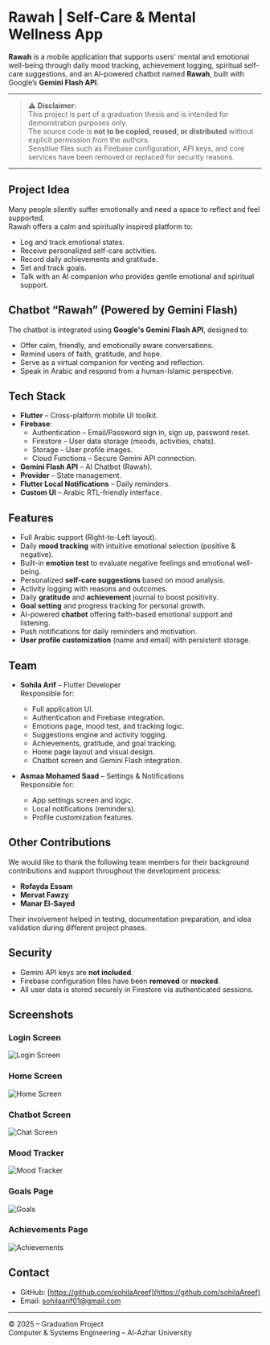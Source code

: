 # Rawah | Self-Care & Mental Wellness App

**Rawah** is a mobile application that supports users' mental and emotional well-being through daily mood tracking, achievement logging, spiritual self-care suggestions, and an AI-powered chatbot named **Rawah**, built with Google’s **Gemini Flash API**.

---

> ⚠️ **Disclaimer:**  
> This project is part of a graduation thesis and is intended for demonstration purposes only.  
> The source code is **not to be copied, reused, or distributed** without explicit permission from the authors.  
> Sensitive files such as Firebase configuration, API keys, and core services have been removed or replaced for security reasons.

---

## Project Idea

Many people silently suffer emotionally and need a space to reflect and feel supported.  
Rawah offers a calm and spiritually inspired platform to:

- Log and track emotional states.
- Receive personalized self-care activities.
- Record daily achievements and gratitude.
- Set and track goals.
- Talk with an AI companion who provides gentle emotional and spiritual support.

## Chatbot “Rawah” (Powered by Gemini Flash)

The chatbot is integrated using **Google's Gemini Flash API**, designed to:

- Offer calm, friendly, and emotionally aware conversations.
- Remind users of faith, gratitude, and hope.
- Serve as a virtual companion for venting and reflection.
- Speak in Arabic and respond from a human-Islamic perspective.

## Tech Stack

- **Flutter** – Cross-platform mobile UI toolkit.
- **Firebase**:
  - Authentication – Email/Password sign in, sign up, password reset.
  - Firestore – User data storage (moods, activities, chats).
  - Storage – User profile images.
  - Cloud Functions – Secure Gemini API connection.
- **Gemini Flash API** – AI Chatbot (Rawah).
- **Provider** – State management.
- **Flutter Local Notifications** – Daily reminders.
- **Custom UI** – Arabic RTL-friendly interface.

## Features

- Full Arabic support (Right-to-Left layout).
- Daily **mood tracking** with intuitive emotional selection (positive & negative).
- Built-in **emotion test** to evaluate negative feelings and emotional well-being.
- Personalized **self-care suggestions** based on mood analysis.
- Activity logging with reasons and outcomes.
- Daily **gratitude** and **achievement** journal to boost positivity.
- **Goal setting** and progress tracking for personal growth.
- AI-powered **chatbot** offering faith-based emotional support and listening.
- Push notifications for daily reminders and motivation.
- **User profile customization** (name and email) with persistent storage.


## Team

- **Sohila Arif** – Flutter Developer  
  Responsible for:
  - Full application UI.
  - Authentication and Firebase integration.
  - Emotions page, mood test, and tracking logic.
  - Suggestions engine and activity logging.
  - Achievements, gratitude, and goal tracking.
  - Home page layout and visual design.
  - Chatbot screen and Gemini Flash integration.

- **Asmaa Mohamed Saad** – Settings & Notifications  
  Responsible for:
  - App settings screen and logic.
  - Local notifications (reminders).
  - Profile customization features.

## Other Contributions

We would like to thank the following team members for their background contributions and support throughout the development process:

- **Rofayda Essam**  
- **Mervat Fawzy**  
- **Manar El-Sayed**

Their involvement helped in testing, documentation preparation, and idea validation during different project phases.

## Security

- Gemini API keys are **not included**.
- Firebase configuration files have been **removed** or **mocked**.
- All user data is stored securely in Firestore via authenticated sessions.

## Screenshots

### Login Screen
![Login Screen](screenshots/login_screen.png)

### Home Screen
![Home Screen](screenshots/home_screen.png)

### Chatbot Screen
![Chat Screen](screenshots/chat_screen.png)

### Mood Tracker
![Mood Tracker](screenshots/mood_tracker_screen.png)

### Goals Page
![Goals](screenshots/goal_screen.png)

### Achievements Page
![Achievements](screenshots/achievement_screen.png)

## Contact

- GitHub: [https://github.com/sohilaAreef](https://github.com/sohilaAreef)
- Email: sohilaarif01@gmail.com

---

© 2025 – Graduation Project  
Computer & Systems Engineering – Al-Azhar University
